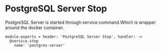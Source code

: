 
# PostgreSQL Server Stop

PostgreSQL Server is started through service command.Which is wrapper around 
the docker container.

    module.exports = header: 'PostgreSQL Server Stop', handler: ->
      @service.stop
        name: 'postgres-server'
